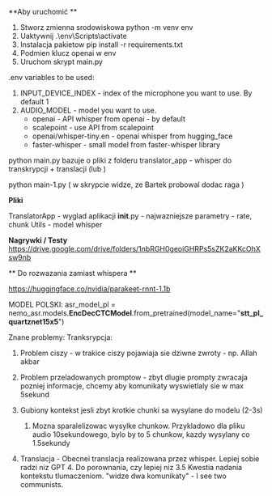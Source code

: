 



**Aby uruchomić **
1. Stworz zmienna srodowiskowa 
   python -m venv env
2. Uaktywnij 
   .\env\Scripts\activate
3. Instalacja pakietow 
pip install -r requirements.txt
4. Podmien klucz openai w env 
5. Uruchom skrypt main.py

.env variables to be used:
1. INPUT_DEVICE_INDEX - index of the microphone you want to use. By default 1
2. AUDIO_MODEL - model you want to use. 
   - openai - API whisper from openai - by default
   - scalepoint - use API from scalepoint
   - openai/whisper-tiny.en - openai whisper from hugging_face
   - faster-whisper - small model from faster-whisper library

python main.py
bazuje o pliki z folderu  translator_app -  whisper do transkrypcji + translacji 
 (lub ) 
 
 python main-1.py 
 ( w skrypcie widze, ze Bartek probowal dodac raga )


**Pliki** 

TranslatorApp - wyglad aplikacji 
__init__.py - najwazniejsze parametry - rate, chunk
Utils - model whisper 

 

 

**Nagrywki / Testy** 
https://drive.google.com/drive/folders/1nbRGH0geoiGHRPs5sZK2aKKcOhXsw9nb 

** Do rozwazania zamiast whispera **

https://huggingface.co/nvidia/parakeet-rnnt-1.1b

MODEL POLSKI: asr_model_pl = nemo_asr.models.**EncDecCTCModel**.from_pretrained(model_name="**stt_pl_quartznet15x5**")


Znane problemy:
   Tranksrypcja:
1. Problem ciszy - w trakice ciszy pojawiaja sie dziwne zwroty - np. Allah akbar    
2. Problem przeladowanych promptow - zbyt dlugie prompty zwracaja pozniej informacje, chcemy aby komunikaty wyswietlaly sie w max 5sekund
3. Gubiony kontekst jesli zbyt krotkie chunki sa wysylane do modelu (2-3s)
   1. Mozna sparalelizowac wysylke chunkow. Przykladowo dla pliku audio 10sekundowego, bylo by to 5 chunkow, kazdy wysylany co 1.5sekundy 
   
4. Translacja - Obecnei translacja realizowana przez whisper. Lepiej sobie radzi niz GPT 4. Do porownania, czy lepiej niz 3.5 Kwestia nadania kontekstu tlumaczeniom. "widze dwa komunikaty" - I see two communists.